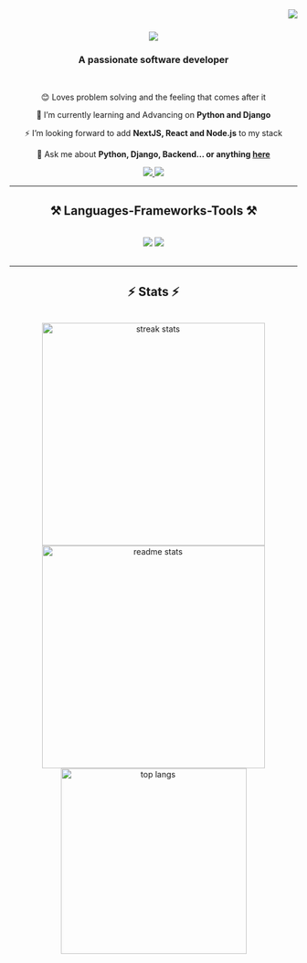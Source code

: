<img align="right" src="https://visitor-badge.laobi.icu/badge?page_id=tony-cypher.tony-cypher" />

<h1 align="center">
    <img src="https://readme-typing-svg.herokuapp.com/?font=Righteous&size=35&center=true&vCenter=true&width=500&height=70&duration=4000&lines=Hi+There!+👋;+I'm+Anaeto+Anthony+(cypher);" />
</h1>

<h3 align="center">A passionate software developer</h3>

<br/>

<div align="center">

  😊 Loves problem solving and the feeling that comes after it

 🌱 I’m currently learning and Advancing on **Python and Django**

 ⚡ I’m looking forward to add **NextJS, React and Node.js** to my stack

💬 Ask me about **Python, Django, Backend... or anything [here](https://github.com/tony-cypher/tony-cypher/issues)**

 </div>

 <div align="center"> 
  <a href="mailto:tonycypher0@gmail.com">
    <img src="https://img.shields.io/badge/Gmail-333333?style=for-the-badge&logo=gmail&logoColor=red" />
  </a>
  <a href="https://www.linkedin.com/in/anaeto-anthony-ifeanyi-6583b2273/" target="_blank">
    <img src="https://img.shields.io/badge/LinkedIn-0077B5?style=for-the-badge&logo=linkedin&logoColor=white" target="_blank" />
  </a>
</div>

<hr/>

<h2 align="center">⚒️ Languages-Frameworks-Tools ⚒️</h2>
<br/>
<div align="center">
    <img src="https://skillicons.dev/icons?i=bootstrap,html,css,vscode,github,git" />
    <img src="https://skillicons.dev/icons?i=python,django,javascript" /><br>
</div>

<br/>
<hr/>

<h2 align="center">⚡ Stats ⚡</h2>
<br>
<div align=center>
  <img width=390 src="https://streak-stats.demolab.com/?user=tony-cypher&count_private=true&theme=react&border_radius=10" alt="streak stats"/>
  <img width=390 src="https://github-readme-stats.vercel.app/api?username=tony-cypher&count_private=true&show_icons=true&theme=react&rank_icon=github&border_radius=10" alt="readme stats" />
  <br/>
  <img width=325 align="center" src="https://github-readme-stats.vercel.app/api/top-langs/?username=tony-cypher&hide=HTML&langs_count=8&layout=compact&theme=react&border_radius=10&size_weight=0.5&count_weight=0.5&exclude_repo=github-readme-stats" alt="top langs" />
</div>

